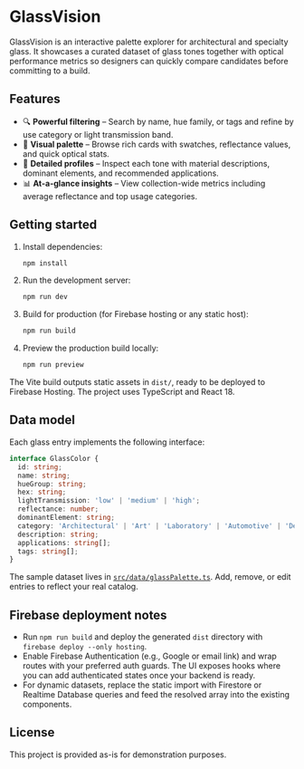 # GlassVision

GlassVision is an interactive palette explorer for architectural and specialty glass. It showcases a curated dataset of glass tones together with optical performance metrics so designers can quickly compare candidates before committing to a build.

## Features

- 🔍 **Powerful filtering** – Search by name, hue family, or tags and refine by use category or light transmission band.
- 🎨 **Visual palette** – Browse rich cards with swatches, reflectance values, and quick optical stats.
- 🧪 **Detailed profiles** – Inspect each tone with material descriptions, dominant elements, and recommended applications.
- 📊 **At-a-glance insights** – View collection-wide metrics including average reflectance and top usage categories.

## Getting started

1. Install dependencies:

   ```bash
   npm install
   ```

2. Run the development server:

   ```bash
   npm run dev
   ```

3. Build for production (for Firebase hosting or any static host):

   ```bash
   npm run build
   ```

4. Preview the production build locally:

   ```bash
   npm run preview
   ```

The Vite build outputs static assets in `dist/`, ready to be deployed to Firebase Hosting. The project uses TypeScript and React 18.

## Data model

Each glass entry implements the following interface:

```ts
interface GlassColor {
  id: string;
  name: string;
  hueGroup: string;
  hex: string;
  lightTransmission: 'low' | 'medium' | 'high';
  reflectance: number;
  dominantElement: string;
  category: 'Architectural' | 'Art' | 'Laboratory' | 'Automotive' | 'Decorative';
  description: string;
  applications: string[];
  tags: string[];
}
```

The sample dataset lives in [`src/data/glassPalette.ts`](src/data/glassPalette.ts). Add, remove, or edit entries to reflect your real catalog.

## Firebase deployment notes

- Run `npm run build` and deploy the generated `dist` directory with `firebase deploy --only hosting`.
- Enable Firebase Authentication (e.g., Google or email link) and wrap routes with your preferred auth guards. The UI exposes hooks where you can add authenticated states once your backend is ready.
- For dynamic datasets, replace the static import with Firestore or Realtime Database queries and feed the resolved array into the existing components.

## License

This project is provided as-is for demonstration purposes.
